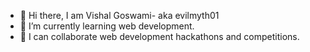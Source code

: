 - 👋 Hi there, I am Vishal Goswami- aka evilmyth01
- 🌱 I’m currently learning web development.
- 💞️ I can collaborate web development hackathons and competitions.

<!---
evilmyth01/evilmyth01 is a ✨ special ✨ repository because its `README.md` (this file) appears on your GitHub profile.
You can click the Preview link to take a look at your changes.
--->
